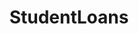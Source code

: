 ---
title: StudentLoans
crosslinks:
- personalfinance
- churning
- legaladvice
- u_imguralbumbot
- bestof
- army
- mturk
- gamedev
- legal
- shittyadvice
- excgarated
- indieheads
- SampleSize
- freelance
- youtubefactsbot
- studentloandefaulters
- Serendipity
- borrow
- exjw
- raisedbynarcissists
---